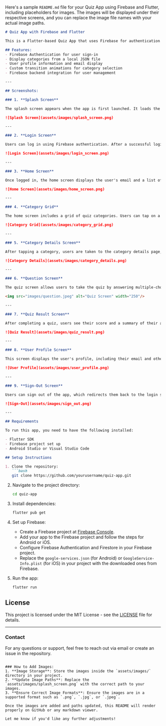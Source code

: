 Here's a sample `README.md` file for your Quiz App using Firebase and Flutter, including placeholders for images. The images will be displayed under their respective screens, and you can replace the image file names with your actual image paths.

```markdown
# Quiz App with Firebase and Flutter

This is a Flutter-based Quiz App that uses Firebase for authentication and database management. The app allows users to sign in, view categories, and take quizzes based on selected categories.

## Features:
- Firebase Authentication for user sign-in
- Display categories from a local JSON file
- User profile information and email display
- Custom transition animations for category selection
- Firebase backend integration for user management

---

## Screenshots:

### 1. **Splash Screen**

The splash screen appears when the app is first launched. It loads the app and checks if the user is logged in.

![Splash Screen](assets/images/splash_screen.png)

---

### 2. **Login Screen**

Users can log in using Firebase authentication. After a successful login, they are redirected to the home screen.

![Login Screen](assets/images/login_screen.png)

---

### 3. **Home Screen**

Once logged in, the home screen displays the user's email and a list of quiz categories retrieved from a JSON file.

![Home Screen](assets/images/home_screen.png)

---

### 4. **Category Grid**

The home screen includes a grid of quiz categories. Users can tap on a category to start a quiz.

![Category Grid](assets/images/category_grid.png)

---

### 5. **Category Details Screen**

After tapping a category, users are taken to the category details page, which provides more information about the selected quiz category.

![Category Details](assets/images/category_details.png)

---

### 6. **Question Screen**

The quiz screen allows users to take the quiz by answering multiple-choice questions.

<img src="images/question.jpeg" alt="Quiz Screen" width="250"/>

---

### 7. **Quiz Result Screen**

After completing a quiz, users see their score and a summary of their answers.

![Quiz Result](assets/images/quiz_result.png)

---

### 8. **User Profile Screen**

This screen displays the user's profile, including their email and other relevant information.

![User Profile](assets/images/user_profile.png)

---

### 9. **Sign-Out Screen**

Users can sign out of the app, which redirects them back to the login screen.

![Sign-Out](assets/images/sign_out.png)

---

## Requirements

To run this app, you need to have the following installed:

- Flutter SDK
- Firebase project set up
- Android Studio or Visual Studio Code

## Setup Instructions

1. Clone the repository:
   ```bash
   git clone https://github.com/yourusername/quiz-app.git
   ```

2. Navigate to the project directory:
   ```bash
   cd quiz-app
   ```

3. Install dependencies:
   ```bash
   flutter pub get
   ```

4. Set up Firebase:

   - Create a Firebase project at [Firebase Console](https://console.firebase.google.com/).
   - Add your app to the Firebase project and follow the steps for Android or iOS.
   - Configure Firebase Authentication and Firestore in your Firebase project.
   - Replace the `google-services.json` (for Android) or `GoogleService-Info.plist` (for iOS) in your project with the downloaded ones from Firebase.

5. Run the app:
   ```bash
   flutter run
   ```

## License

This project is licensed under the MIT License - see the [LICENSE](LICENSE) file for details.

---

### Contact

For any questions or support, feel free to reach out via email or create an issue in the repository.

```

### How to Add Images:
1. **Image Storage**: Store the images inside the `assets/images/` directory in your project.
2. **Update Image Paths**: Replace the `assets/images/splash_screen.png` with the correct path to your images.
3. **Ensure Correct Image Formats**: Ensure the images are in a supported format such as `.png`, `.jpg`, or `.jpeg`.

Once the images are added and paths updated, this README will render properly on GitHub or any markdown viewer.

Let me know if you'd like any further adjustments!